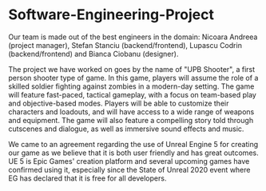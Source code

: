 # Software-Engineering-Project
Our team is made out of the best engineers in the domain: Nicoara Andreea (project manager), Stefan Stanciu (backend/frontend), Lupascu Codrin (backend/frontend) and Bianca Ciobanu (designer).

The project we have worked on goes by the name of "UPB Shooter", a first person shooter type of game. In this game, players will assume the role of a skilled soldier fighting against zombies in a modern-day setting. The game will feature fast-paced, tactical gameplay, with a focus on team-based play and objective-based modes. Players will be able to customize their characters and loadouts, and will have access to a wide range of weapons and equipment. The game will also feature a compelling story told through cutscenes and dialogue, as well as immersive sound effects and music.

We came to an agreement regarding the use of Unreal Engine 5 for creating our game as we believe that it is both user friendly and has great outcomes. UE 5 is Epic Games' creation platform and several upcoming games have confirmed using it, especially since the State of Unreal 2020 event where EG has declared that it is free for all developers.
 
